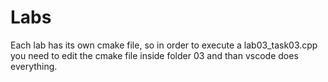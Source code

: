 # Labs
Each lab has its own cmake file, so in order to execute a lab03_task03.cpp you need to edit the cmake file inside folder 03 and than vscode does everything.

